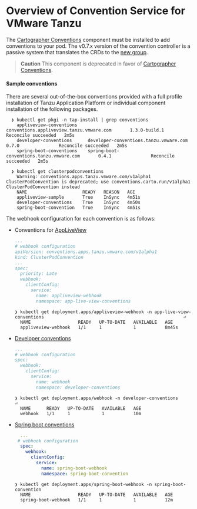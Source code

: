 # Overview of Convention Service for VMware Tanzu

The [Cartographer Conventions](../cartographer-conventions/about.md) component must be installed to add conventions to your pod.
The v0.7.x version of the convention controller is a passive system that translates the CRDs to the [new group](../cartographer-conventions/reference/pod-intent.md).

>**Caution** This component is deprecated in favor of [Cartographer Conventions](../cartographer-conventions/about.md).

#### <a id="ootb-conventions"></a> Sample conventions

There are several out-of-the-box conventions provided with a full profile installation of Tanzu Application Platform or individual component installation of the following packages.

  ```shell
    ❯ kubectl get pkgi -n tap-install | grep conventions
      appliveview-conventions    conventions.appliveview.tanzu.vmware.com       1.3.0-build.1       Reconcile succeeded   2m5s
      developer-conventions      developer-conventions.tanzu.vmware.com         0.7.0               Reconcile succeeded   2m5s
      spring-boot-conventions    spring-boot-conventions.tanzu.vmware.com       0.4.1               Reconcile succeeded   2m5s

    ❯ kubectl get clusterpodconventions
      Warning: conventions.apps.tanzu.vmware.com/v1alpha1 ClusterPodConvention is deprecated; use conventions.carto.run/v1alpha1 ClusterPodConvention instead
      NAME                     READY   REASON   AGE
      appliveview-sample       True    InSync   4m51s
      developer-conventions    True    InSync   4m50s
      spring-boot-convention   True    InSync   4m51s
  ```

The webhook configuration for each convention is as follows:

+ Conventions for [AppLiveView](../app-live-view/about-app-live-view.hbs.md)

  ```yaml
  ...
  # webhook configuration
  apiVersion: conventions.apps.tanzu.vmware.com/v1alpha1
  kind: ClusterPodConvention
  ...
  spec:
    priority: Late
    webhook:
      clientConfig:
        service:
          name: appliveview-webhook
          namespace: app-live-view-conventions
  ```

  ```shell
  ❯ kubectl get deployment.apps/appliveview-webhook -n app-live-view-conventions                                                     ⏎
    NAME                  READY   UP-TO-DATE   AVAILABLE   AGE
    appliveview-webhook   1/1     1            1           8m45s
  ```

+ [Developer conventions](../developer-conventions/about.hbs.md)

  ```yaml
  ...
  # webhook configuration
  spec:
    webhook:
      clientConfig:
        service:
          name: webhook
          namespace: developer-conventions
  ```

  ```shell
  ❯ kubectl get deployment.apps/webhook -n developer-conventions                                                                     ⏎
    NAME      READY   UP-TO-DATE   AVAILABLE   AGE
    webhook   1/1     1            1           10m
  ```

+ [Spring boot conventions](../spring-boot-conventions/reference/CONVENTIONS.hbs.md)

  ``` yaml
    ...
   # webhook configuration
    spec:
      webhook:
        clientConfig:
          service:
            name: spring-boot-webhook
            namespace: spring-boot-convention
    ```

    ```shell
    ❯ kubectl get deployment.apps/spring-boot-webhook -n spring-boot-convention
      NAME                  READY   UP-TO-DATE   AVAILABLE   AGE
      spring-boot-webhook   1/1     1            1           12m
    ```

